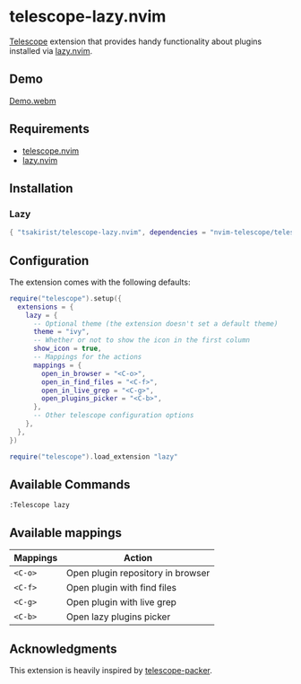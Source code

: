 # telescope-lazy.nvim

[Telescope](https://github.com/nvim-telescope/telescope.nvim) extension that
provides handy functionality about plugins installed via
[lazy.nvim](https://github.com/folke/lazy.nvim).

## Demo

[Demo.webm](https://user-images.githubusercontent.com/20475201/209448481-84bbd8a5-9d42-46be-bc46-18a481803474.webm)


## Requirements

- [telescope.nvim](https://github.com/nvim-telescope/telescope.nvim)
- [lazy.nvim](https://github.com/folke/lazy.nvim)

## Installation

### Lazy

```lua
{ "tsakirist/telescope-lazy.nvim", dependencies = "nvim-telescope/telescope.nvim" }
```

## Configuration

The extension comes with the following defaults:

```lua
require("telescope").setup({
  extensions = {
    lazy = {
      -- Optional theme (the extension doesn't set a default theme)
      theme = "ivy",
      -- Whether or not to show the icon in the first column
      show_icon = true,
      -- Mappings for the actions
      mappings = {
        open_in_browser = "<C-o>",
        open_in_find_files = "<C-f>",
        open_in_live_grep = "<C-g>",
        open_plugins_picker = "<C-b>",
      },
      -- Other telescope configuration options
    },
  },
})

require("telescope").load_extension "lazy"
```

## Available Commands

`:Telescope lazy`

## Available mappings

| Mappings | Action                            |
| -------- | --------------------------------- |
| `<C-o>`  | Open plugin repository in browser |
| `<C-f>`  | Open plugin with find files       |
| `<C-g>`  | Open plugin with live grep        |
| `<C-b>`  | Open lazy plugins picker          |

## Acknowledgments

This extension is heavily inspired by
[telescope-packer](https://github.com/nvim-telescope/telescope-packer.nvim).
